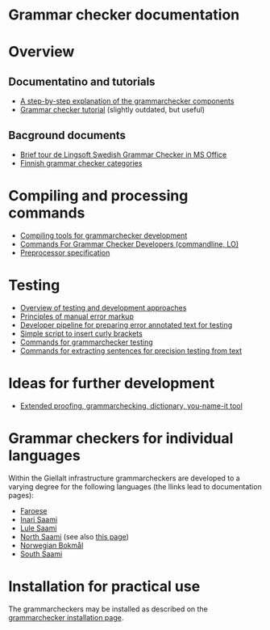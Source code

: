# Grammar checker documentation

# Overview
## Documentatino and tutorials
- [A step-by-step explanation of the grammarchecker components](https://github.com/divvun/libdivvun/blob/master/README.org)
- [Grammar checker tutorial](doc/GrammarcheckerTutorial.html) (slightly outdated, but useful)

## Bacground documents
- [Brief tour de Lingsoft Swedish Grammar Checker in MS Office](doc/LingsoftGrammarChecker.html)
- [Finnish grammar checker categories](doc/LSFinnishGrammarCheckerCategories.html)

# Compiling and processing commands
- [Compiling tools for grammarchecker development](doc/GrammarcheckerCompilation.html)
- [Commands For Grammar Checker Developers (commandline, LO)](../../tools/CommandsForGrammarCheckerDevelopers.html)
- [Preprocessor specification](doc/PreprocessorSpecification.html)

# Testing

- [Overview of testing and development approaches](doc/grammarchecker-testing-overview.md)
- [Principles of manual error markup](../spelling/testdoc/error-markup.html)
- [Developer pipeline for preparing error annotated text for testing](preparing-annotated-text.md)
- [Simple script to insert curly brackets](curly-bracket.md)
- [Commands for grammarchecker testing](doc/grammarchecker_testing.html)
- [Commands for extracting sentences for precision testing from text](extracting-precision-sentences.md)

# Ideas for further development

- [Extended proofing, grammarchecking, dictionary, you-name-it tool](extendedproofingtool.md)

# Grammar checkers for individual languages

Within the Giellalt infrastructure grammarcheckers are developed to a varying degree for the following languages (the llinks lead to documentation pages): 

- [Faroese](https://giellalt.github.io/lang-fao/gramcheck/)
- [Inari Saami](https://giellalt.github.io/lang-smn/gramcheck/index.md)
- [Lule Saami](https://giellalt.github.io/lang-smj/gramcheck/)
- [North Saami](https://giellalt.github.io/lang-smn/gramcheck/) (see also [this page](NortSaamiGrammarchecker.html))
- [Norwegian Bokmål](https://giellalt.github.io/lang-nob/gramcheck/)
- [South Saami](https://giellalt.github.io/lang-sma/gramcheck/)

# Installation for practical use
The grammarcheckers may be installed as described on the [grammarchecker installation page](https://divvun.no/korrektur/gramcheck.html).

